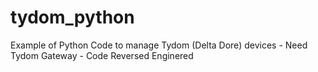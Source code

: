 # tydom_python
Example of Python Code to manage Tydom (Delta Dore) devices - Need Tydom Gateway - Code Reversed Enginered
